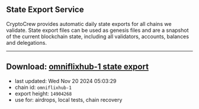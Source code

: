 ## State Export Service
CryptoCrew provides automatic daily state exports for all chains we validate. State export files can be used as genesis files and are a snapshot of the current blockchain state, including all validators, accounts, balances and delegations.

---
**Download: [omniflixhub-1 state export](https://dl-eu2.ccvalidators.com/SERVICE/omniflixhub/omniflixhub-1_export_14904268.json)**
---

- last updated: Wed Nov 20 2024 05:03:29
- chain id: `omniflixhub-1`
- export height: `14904268`
- use for: airdrops, local tests, chain recovery
